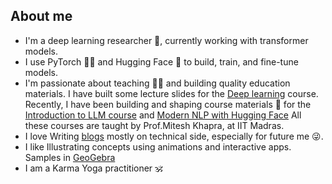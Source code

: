 ## About me 
- I'm a deep learning researcher 🔭, currently working with transformer models.
- I use PyTorch 🐍🔦 and Hugging Face 🤗  to build, train, and fine-tune models.
- I'm passionate about teaching 👨‍🏫 and building quality education materials. I have built some lecture slides for the [Deep learning](https://iitm-pod.slides.com/arunprakash_ai/decks/dl)  course. Recently, I have been building and shaping course materials 📝 for the [Introduction to LLM course](https://iitm-pod.slides.com/arunprakash_ai/decks/llms) and [Modern NLP with Hugging Face](https://github.com/Arunprakash-A/Modern-NLP-with-Hugging-Face) All these courses are taught by Prof.Mitesh Khapra, at IIT Madras.
- I love Writing [blogs](https://arunprakash-a.github.io/) mostly on technical side, especially for future me 😜. 
- I like Illustrating concepts using animations and interactive apps. Samples in [GeoGebra](https://www.geogebra.org/u/arunprakash_ai)
- I am a Karma Yoga practitioner 🕉️
